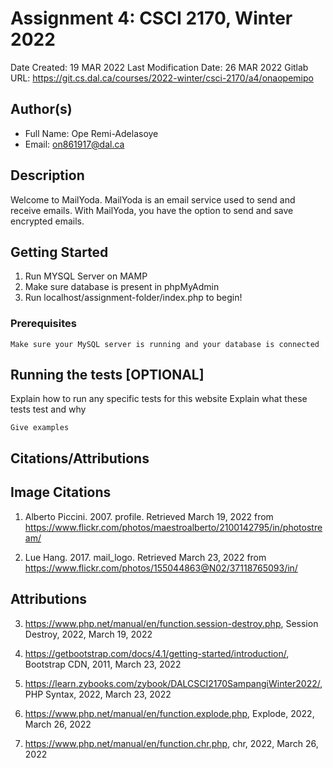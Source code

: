 <!--- The following README.md sample file was adapted from https://gist.github.com/PurpleBooth/109311bb0361f32d87a2#file-readme-template-md by Raghav Sampangi for academic use ---> 
<!--- You may delete any comments in this sample README.md file. Update information in this readme file with information from your work, and if there are sections that are marked "[OPTIONAL]" that you do not need in a specific section, simply delete them. Retain the other sections. --->
# Assignment 4: CSCI 2170, Winter 2022

Date Created: 19 MAR 2022
Last Modification Date: 26 MAR 2022
Gitlab URL: https://git.cs.dal.ca/courses/2022-winter/csci-2170/a4/onaopemipo

## Author(s)

- Full Name: Ope Remi-Adelasoye
- Email: on861917@dal.ca

## Description

Welcome to MailYoda. MailYoda is an email service used to send and receive emails. With MailYoda, you have the option to send and save encrypted emails.

## Getting Started

1. Run MYSQL Server on MAMP
2. Make sure database is present in phpMyAdmin
3. Run localhost/assignment-folder/index.php to begin!

### Prerequisites

```
Make sure your MySQL server is running and your database is connected
```

## Running the tests [OPTIONAL]

Explain how to run any specific tests for this website
Explain what these tests test and why

```
Give examples
```

## Citations/Attributions

## Image Citations
1. Alberto Piccini. 2007. profile. Retrieved March 19, 2022 from https://www.flickr.com/photos/maestroalberto/2100142795/in/photostream/

2. Lue Hang. 2017. mail_logo. Retrieved March 23, 2022 from https://www.flickr.com/photos/155044863@N02/37118765093/in/

## Attributions
3. https://www.php.net/manual/en/function.session-destroy.php, Session Destroy, 2022, March 19, 2022

4. https://getbootstrap.com/docs/4.1/getting-started/introduction/, Bootstrap CDN, 2011, March 23, 2022 

5. https://learn.zybooks.com/zybook/DALCSCI2170SampangiWinter2022/, PHP Syntax, 2022, March 23, 2022

6. https://www.php.net/manual/en/function.explode.php, Explode, 2022, March 26, 2022

7. https://www.php.net/manual/en/function.chr.php, chr, 2022, March 26, 2022